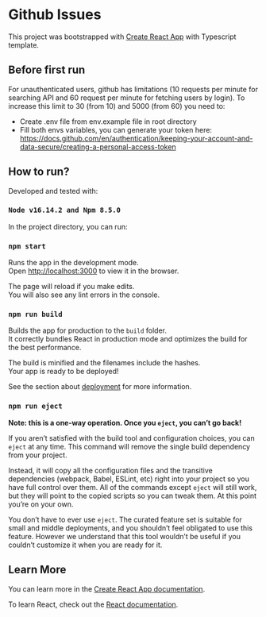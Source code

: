 # Github Issues

This project was bootstrapped with [Create React App](https://github.com/facebook/create-react-app) with Typescript template.

## Before first run

For unauthenticated users, github has limitations (10 requests per minute for searching API and 60 request per minute for fetching users by login). To increase this limit to 30 (from 10) and 5000 (from 60) you need to:

- Create .env file from env.example file in root directory
- Fill both envs variables, you can generate your token here: https://docs.github.com/en/authentication/keeping-your-account-and-data-secure/creating-a-personal-access-token

## How to run?

Developed and tested with:

### `Node v16.14.2 and Npm 8.5.0`

In the project directory, you can run:

### `npm start`

Runs the app in the development mode.\
Open [http://localhost:3000](http://localhost:3000) to view it in the browser.

The page will reload if you make edits.\
You will also see any lint errors in the console.

### `npm run build`

Builds the app for production to the `build` folder.\
It correctly bundles React in production mode and optimizes the build for the best performance.

The build is minified and the filenames include the hashes.\
Your app is ready to be deployed!

See the section about [deployment](https://facebook.github.io/create-react-app/docs/deployment) for more information.

### `npm run eject`

**Note: this is a one-way operation. Once you `eject`, you can’t go back!**

If you aren’t satisfied with the build tool and configuration choices, you can `eject` at any time. This command will remove the single build dependency from your project.

Instead, it will copy all the configuration files and the transitive dependencies (webpack, Babel, ESLint, etc) right into your project so you have full control over them. All of the commands except `eject` will still work, but they will point to the copied scripts so you can tweak them. At this point you’re on your own.

You don’t have to ever use `eject`. The curated feature set is suitable for small and middle deployments, and you shouldn’t feel obligated to use this feature. However we understand that this tool wouldn’t be useful if you couldn’t customize it when you are ready for it.

## Learn More

You can learn more in the [Create React App documentation](https://facebook.github.io/create-react-app/docs/getting-started).

To learn React, check out the [React documentation](https://reactjs.org/).
